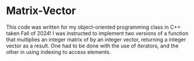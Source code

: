# Matrix-Vector

This code was written for my object-oriented programming class in C++ taken Fall of 2024! I was instructed to implement two versions of a function that multiplies an integer matrix of by an integer vector, returning a integer vector as a result. One had to be done with the use of iterators, and the other in using indexing to access elements. 
